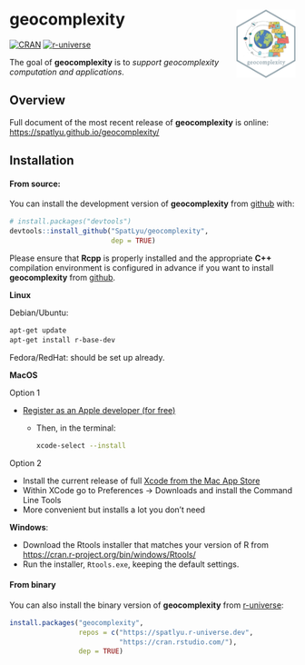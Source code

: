 
<!-- README.md is generated from README.Rmd. Please edit that file -->

# geocomplexity <img src="man/figures/logo.png" align="right" height="120"/>

<!-- badges: start -->

[![CRAN](https://www.r-pkg.org/badges/version/geocomplexity)](https://CRAN.R-project.org/package=geocomplexity)
[![r-universe](https://spatlyu.r-universe.dev/badges/geocomplexity)](https://spatlyu.r-universe.dev/geocomplexity)
<!-- badges: end -->

The goal of **geocomplexity** is to *support geocomplexity computation
and applications*.

## Overview

Full document of the most recent release of **geocomplexity** is online:
<https://spatlyu.github.io/geocomplexity/>

## Installation

#### From source:

You can install the development version of **geocomplexity** from
[github](https://github.com/SpatLyu/geocomplexity) with:

``` r
# install.packages("devtools")
devtools::install_github("SpatLyu/geocomplexity",
                         dep = TRUE)
```

Please ensure that **Rcpp** is properly installed and the appropriate
**C++** compilation environment is configured in advance if you want to
install **geocomplexity** from
[github](https://github.com/SpatLyu/geocomplexity).

**Linux**

Debian/Ubuntu:

``` sh
apt-get update
apt-get install r-base-dev
```

Fedora/RedHat: should be set up already.

**MacOS**

Option 1

- [Register as an Apple developer (for
  free)](https://developer.apple.com/programs/register/)
  - Then, in the terminal:

    ``` sh
    xcode-select --install
    ```

Option 2

- Install the current release of full [Xcode from the Mac App
  Store](https://itunes.apple.com/ca/app/xcode/id497799835?mt=12)
- Within XCode go to Preferences -\> Downloads and install the Command
  Line Tools
- More convenient but installs a lot you don’t need

**Windows**:

- Download the Rtools installer that matches your version of R from
  <https://cran.r-project.org/bin/windows/Rtools/>
- Run the installer, `Rtools.exe`, keeping the default settings.

#### From binary

You can also install the binary version of **geocomplexity** from
[r-universe](https://spatlyu.r-universe.dev/geocomplexity):

``` r
install.packages("geocomplexity", 
                 repos = c("https://spatlyu.r-universe.dev",
                           "https://cran.rstudio.com/"),
                 dep = TRUE)
```
